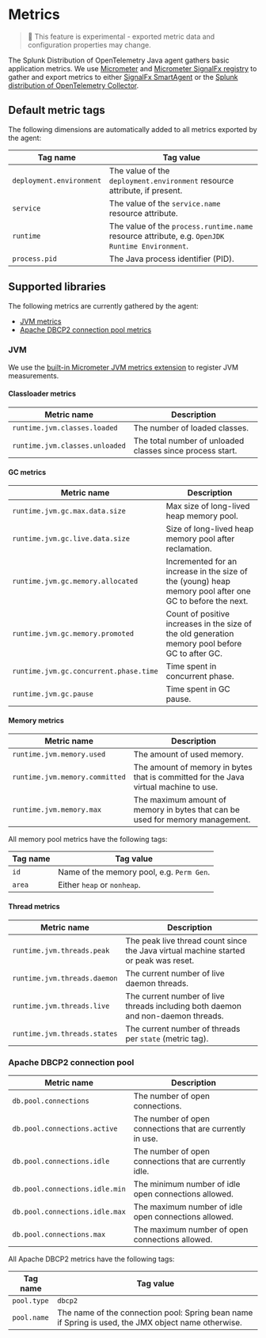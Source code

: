 # Metrics

> :construction: This feature is experimental - exported metric data and configuration properties may change.

The Splunk Distribution of OpenTelemetry Java agent gathers basic application metrics. We
use [Micrometer](https://micrometer.io/)
and [Micrometer SignalFx registry](https://micrometer.io/docs/registry/signalFx)
to gather and export metrics to either [SignalFx SmartAgent](https://github.com/signalfx/signalfx-agent/)
or the [Splunk distribution of OpenTelemetry Collector](https://github.com/signalfx/splunk-otel-collector).

## Default metric tags

The following dimensions are automatically added to all metrics exported by the agent:

| Tag name                 | Tag value |
| ------------------------ | --------- |
| `deployment.environment` | The value of the `deployment.environment` resource attribute, if present.
| `service`                | The value of the `service.name` resource attribute.
| `runtime`                | The value of the `process.runtime.name` resource attribute, e.g. `OpenJDK Runtime Environment`.
| `process.pid`            | The Java process identifier (PID).

## Supported libraries

The following metrics are currently gathered by the agent:

* [JVM metrics](#jvm)
* [Apache DBCP2 connection pool metrics](#apache-dbcp2-connection-pool)

### JVM

We use the [built-in Micrometer JVM metrics extension](https://micrometer.io/docs/ref/jvm)
to register JVM measurements.

#### Classloader metrics

| Metric name                    | Description |
| ------------------------------ | ----------- |
| `runtime.jvm.classes.loaded`   | The number of loaded classes.
| `runtime.jvm.classes.unloaded` | The total number of unloaded classes since process start.

#### GC metrics

| Metric name                            | Description |
| -------------------------------------- | ----------- |
| `runtime.jvm.gc.max.data.size`         | Max size of long-lived heap memory pool.
| `runtime.jvm.gc.live.data.size`        | Size of long-lived heap memory pool after reclamation.
| `runtime.jvm.gc.memory.allocated`      | Incremented for an increase in the size of the (young) heap memory pool after one GC to before the next.
| `runtime.jvm.gc.memory.promoted`       | Count of positive increases in the size of the old generation memory pool before GC to after GC.
| `runtime.jvm.gc.concurrent.phase.time` | Time spent in concurrent phase.
| `runtime.jvm.gc.pause`                 | Time spent in GC pause.

#### Memory metrics

| Metric name                    | Description |
| ------------------------------ | ----------- |
| `runtime.jvm.memory.used`      | The amount of used memory.
| `runtime.jvm.memory.committed` | The amount of memory in bytes that is committed for the Java virtual machine to use.
| `runtime.jvm.memory.max`       | The maximum amount of memory in bytes that can be used for memory management.

All memory pool metrics have the following tags:

| Tag name | Tag value |
| -------- | --------- |
| `id`     | Name of the memory pool, e.g. `Perm Gen`.
| `area`   | Either `heap` or `nonheap`.

#### Thread metrics

| Metric name                  | Description |
| ---------------------------- | ----------- |
| `runtime.jvm.threads.peak`   | The peak live thread count since the Java virtual machine started or peak was reset.
| `runtime.jvm.threads.daemon` | The current number of live daemon threads.
| `runtime.jvm.threads.live`   | The current number of live threads including both daemon and non-daemon threads.
| `runtime.jvm.threads.states` | The current number of threads per `state` (metric tag).

### Apache DBCP2 connection pool

| Metric name                    | Description |
| ------------------------------ | ----------- |
| `db.pool.connections`          | The number of open connections.
| `db.pool.connections.active`   | The number of open connections that are currently in use.
| `db.pool.connections.idle`     | The number of open connections that are currently idle.
| `db.pool.connections.idle.min` | The minimum number of idle open connections allowed.
| `db.pool.connections.idle.max` | The maximum number of idle open connections allowed.
| `db.pool.connections.max`      | The maximum number of open connections allowed.

All Apache DBCP2 metrics have the following tags:

| Tag name    | Tag value |
| ----------- | --------- |
| `pool.type` | `dbcp2`
| `pool.name` | The name of the connection pool: Spring bean name if Spring is used, the JMX object name otherwise.

